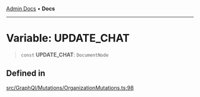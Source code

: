 [Admin Docs](/) • **Docs**

***

# Variable: UPDATE\_CHAT

> `const` **UPDATE\_CHAT**: `DocumentNode`

## Defined in

[src/GraphQl/Mutations/OrganizationMutations.ts:98](https://github.com/PalisadoesFoundation/talawa-admin/blob/main/src/GraphQl/Mutations/OrganizationMutations.ts#L98)
